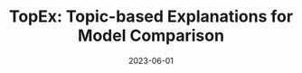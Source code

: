 ---
title: "TopEx: Topic-based Explanations for Model Comparison"
collection: publications
permalink: /publications/topex
date: 2023-06-01
venue: 'ICLR (Tiny Papers Track)'
paperurl: 'https://arxiv.org/abs/2306.00976'
citation: '<b>Shreya Havaldar</b>, Adam Stein, Eric Wong, & Lyle Ungar (2023)'
---